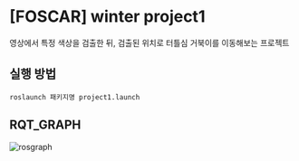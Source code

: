 # [FOSCAR] winter project1
영상에서 특정 색상을 검출한 뒤, 검출된 위치로 터틀심 거북이를 이동해보는 프로젝트

## 실행 방법
`roslaunch 패키지명 project1.launch`

## RQT_GRAPH
![rosgraph](https://user-images.githubusercontent.com/45509381/108341240-cf72f380-721c-11eb-8c3a-2b1873ac81f4.png)
